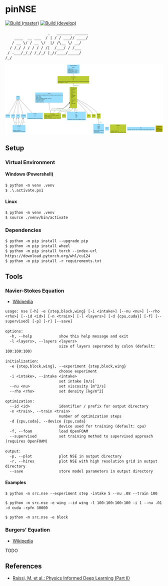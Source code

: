 # pinNSE

[![Build (master)](https://github.com/s9latimm/inf-mp-aos/actions/workflows/master.yml/badge.svg?branch=master)](https://github.com/s9latimm/inf-mp-aos/actions/workflows/master.yml)
[![Build (develop)](https://github.com/s9latimm/inf-mp-aos/actions/workflows/delevop.yml/badge.svg?branch=develop)](https://github.com/s9latimm/inf-mp-aos/actions/workflows/delevop.yml)

```text
                   _   _______ ______
    ____  __ ___  / | / / ___// ____/
   / __ \/ / __ \/  |/ /\__ \/ __/   
  / /_/ / / / / / /|  /___/ / /___   
 / .___/_/_/ /_/_/ |_//____/_____/   
/_/                                  
```

[![UML](images/classes.svg)](https://github.com/s9latimm/inf-mp-aos/releases/latest/download/classes.pdf)

## Setup

### Virtual Environment

#### Windows (Powershell)

```shell
$ python -m venv .venv
$ .\.activate.ps1
```


#### Linux

```shell
$ python -m venv .venv
$ source ./venv/bin/activate
```

### Dependencies

```shell
$ python -m pip install --upgrade pip
$ python -m pip install wheel
$ python -m pip install torch --index-url https://download.pytorch.org/whl/cu124
$ python -m pip install -r requirements.txt
```

## Tools

### Navier-Stokes Equation

- [Wikipedia](https://en.wikipedia.org/wiki/Navier%E2%80%93Stokes_equations#Incompressible_flow)

```
usage: nse [-h] -e {step,block,wing} [-i <intake>] [--nu <nu>] [--rho <rho>] [--id <id>] [-n <train>] [-l <layers>] [-d {cpu,cuda}] [-f] [--supervised] [-p] [-r] [--save]

options:
  -h, --help            show this help message and exit
  -l <layers>, --layers <layers>
                        size of layers seperated by colon (default: 100:100:100)

initialization:
  -e {step,block,wing}, --experiment {step,block,wing}
                        choose experiment
  -i <intake>, --intake <intake>
                        set intake [m/s]
  --nu <nu>             set viscosity [m^2/s]
  --rho <rho>           set density [kg/m^2]

optimization:
  --id <id>             identifier / prefix for output directory
  -n <train>, --train <train>
                        number of optimization steps
  -d {cpu,cuda}, --device {cpu,cuda}
                        device used for training (default: cpu)
  -f, --foam            load OpenFOAM
  --supervised          set training method to supervised approach (requires OpenFOAM)

output:
  -p, --plot            plot NSE in output directory
  -r, --hires           plot NSE with high resolution grid in output directory
  --save                store model parameters in output directory
```

#### Examples

```shell
$ python -m src.nse --experiment step -intake 5 --nu .08 --train 100
```

```shell
$ python -m src.nse -e wing --id wing -l 100:100:100:100 -i 1 --nu .01 -d cuda -rpfn 30000
```

```shell
$ python -m src.nse -e block
```

### Burgers' Equation

- [Wikipedia](https://en.wikipedia.org/wiki/Burgers%27_equation)

TODO

## References

- [Raissi, M. et al.: Physics Informed Deep Learning (Part II)](https://arxiv.org/pdf/1711.10566)
